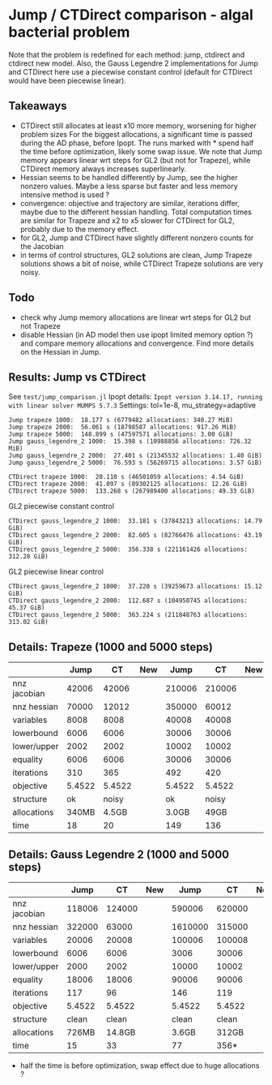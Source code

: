 # Jump / CTDirect comparison - algal bacterial problem

Note that the problem is redefined for each method: jump, ctdirect and ctdirect new model.
Also, the Gauss Legendre 2 implementations for Jump and CTDirect here use a piecewise constant control (default for CTDirect would have been piecewise linear).

## Takeaways
- CTDirect still allocates at least x10 more memory, worsening for higher problem sizes
For the biggest allocations, a significant time is passed during the AD phase, before Ipopt. The runs marked with * spend half the time before optimization, likely some swap issue.
We note that Jump memory appears linear wrt steps for GL2 (but not for Trapeze), while CTDirect memory always increases superlinearly.
- Hessian seems to be handled differently by Jump, see the higher nonzero values.
Maybe a less sparse but faster and less memory intensive method is used ? 
- convergence: objective and trajectory are similar, iterations differ, maybe due to the different hessian handling. Total computation times are similar for Trapeze and x2 to x5 slower for CTDirect for GL2, probably due to the memory effect. 
- for GL2, Jump and CTDirect have slightly different nonzero counts for the Jacobian
- in terms of control structures, GL2 solutions are clean, Jump Trapeze solutions shows a bit of noise, while CTDirect Trapeze solutions are very noisy.

## Todo
- check why Jump memory allocations are linear wrt steps for GL2 but not Trapeze
- disable Hessian (in AD model then use ipopt limited memory option ?) and compare memory allocations and convergence. Find more details on the Hessian in Jump.

## Results: Jump vs CTDirect
See `test/jump_comparison.jl`
Ipopt details: `Ipopt version 3.14.17, running with linear solver MUMPS 5.7.3`
Settings: tol=1e-8, mu_strategy=adaptive

```
Jump trapeze 1000:  18.177 s (6779482 allocations: 340.27 MiB)
Jump trapeze 2000:  56.061 s (18798587 allocations: 917.26 MiB)
Jump trapeze 5000:  148.899 s (47597571 allocations: 3.00 GiB)
Jump gauss_legendre_2 1000:  15.398 s (10988856 allocations: 726.32 MiB)
Jump gauss_legendre_2 2000:  27.401 s (21345532 allocations: 1.40 GiB)
Jump gauss_legendre_2 5000:  76.593 s (56269715 allocations: 3.57 GiB)
```

```
CTDirect trapeze 1000:  20.110 s (46501059 allocations: 4.54 GiB)
CTDirect trapeze 2000:  41.097 s (89302125 allocations: 12.26 GiB)
CTDirect trapeze 5000:  133.268 s (267989400 allocations: 49.33 GiB)
```
GL2 piecewise constant control
```
CTDirect gauss_legendre_2 1000:  33.181 s (37843213 allocations: 14.79 GiB)
CTDirect gauss_legendre_2 2000:  82.605 s (82766476 allocations: 43.19 GiB)
CTDirect gauss_legendre_2 5000:  356.338 s (221161426 allocations: 312.28 GiB)
```
GL2 piecewise linear control
```
CTDirect gauss_legendre_2 1000:  37.220 s (39259673 allocations: 15.12 GiB)
CTDirect gauss_legendre_2 2000:  112.687 s (104950745 allocations: 45.37 GiB)
CTDirect gauss_legendre_2 5000:  363.224 s (211848763 allocations: 313.02 GiB)
```

## Details: Trapeze (1000 and 5000 steps)

|                 | Jump   | CT     | New    | Jump     | CT       | New      |
|-----------------|--------|--------|--------|----------|----------|----------|
|nnz jacobian     | 42006  | 42006  |        | 210006   | 210006   |          |
|nnz hessian      | 70000  | 12012  |        | 350000   | 60012    |          |
|variables        | 8008   | 8008   |        | 40008    | 40008    |     |
|lowerbound       | 6006   | 6006   |        | 30006    | 30006    |     |
|lower/upper      | 2002   | 2002   |        | 10002    | 10002    |     |
|equality         | 6006   | 6006   |        | 30006    | 30006    |     |
|iterations       | 310    | 365    |        | 492      | 420      |       |
|objective        | 5.4522 | 5.4522 |        | 5.4522   | 5.4522   |    |
|structure        | ok     | noisy  |        | ok       | noisy    |          |
|allocations      | 340MB  | 4.5GB  |        | 3.0GB    | 49GB     |          |
|time             | 18     | 20     |        | 149      | 136      |          |


## Details: Gauss Legendre 2 (1000 and 5000 steps)

|                 | Jump   | CT     | New    | Jump     | CT       | New      |
|-----------------|--------|--------|--------|----------|----------|----------|
|nnz jacobian     | 118006 | 124000 |        | 590006   | 620000   |          |
|nnz hessian      | 322000 | 63000  |        | 1610000  | 315000   |          |
|variables        | 20006  | 20008  |   | 100006   | 100008   |    |
|lowerbound       | 6006   | 6006   |    | 3006     | 30006    |     |
|lower/upper      | 2000   | 2002   |    | 10000    | 10002    |     |
|equality         | 18006  | 18006  |   | 90006    | 90006    |     |
|iterations       | 117    | 96     |        | 146      | 119      |          |
|objective        | 5.4522 | 5.4522 |  | 5.4522   | 5.4522   |    |
|structure        | clean  | clean  |        | clean    | clean    |          |
|allocations      | 726MB  | 14.8GB |        | 3.6GB    | 312GB    |          |
|time             | 15     | 33     |        | 77       | 356*     |          |

* half the time is before optimization, swap effect due to huge allocations ?



